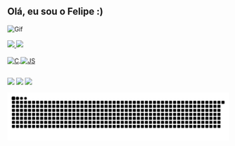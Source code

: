 ## Olá, eu sou o Felipe :)

<div>
  <img align="center" alt="Gif" height="180" width="180" src="https://raw.githubusercontent.com/RaghavK16/RaghavK16/master/octo.gif">
</div>
<br>
<div>
  <a href="https://github.com/Percon12">
  <img height="140em" src="https://github-readme-stats.vercel.app/api?username=Percon12&show_icons=true&theme=chartreuse-dark&include_all_commits=true&count_private=true"/>
  <img height="140em" src="https://github-readme-stats.vercel.app/api/top-langs/?username=Percon12&layout=compact&langs_count=7&theme=chartreuse-dark"/>
</div>
  
  <div style="display: inline_block"><br>
  <img align="center" alt="C" height="30" width="40" src="https://cdn.jsdelivr.net/gh/devicons/devicon/icons/c/c-original.svg">
  <img align="center" alt="JS" height="30" width="40" src="https://cdn.jsdelivr.net/gh/devicons/devicon/icons/javascript/javascript-original.svg">
    
</div>
  
  ##
  
  <div> 
  <a href="https://instagram.com/felipecorreiaandrade" target="_blank"><img src="https://img.shields.io/badge/-Instagram-%23E4405F?style=for-the-badge&logo=instagram&logoColor=white" target="_blank"></a> 
  <a href = "mailto:fcorreiaandrade@gmail.com"><img src="https://img.shields.io/badge/-Gmail-%23333?style=for-the-badge&logo=gmail&logoColor=white" target="_blank"></a>
  <a href="https://www.linkedin.com/in/felipe-correia-andrade-5bb6201b2/" target="_blank"><img src="https://img.shields.io/badge/-LinkedIn-%230077B5?style=for-the-badge&logo=linkedin&logoColor=white" target="_blank"></a>
    
 
  ![Snake animation](https://github.com/Percon12/Percon12/blob/output/github-contribution-grid-snake.svg)
 
</div>
